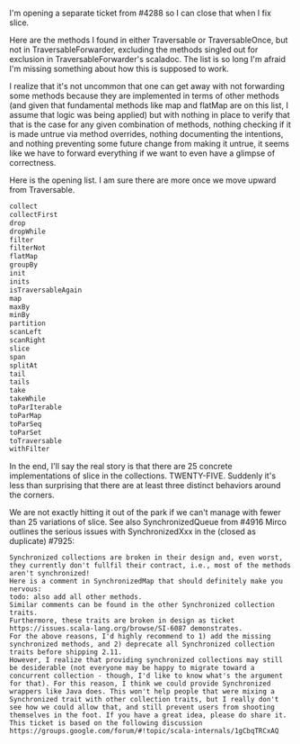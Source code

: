 I'm opening a separate ticket from #4288 so I can close that when I fix slice.

Here are the methods I found in either Traversable or TraversableOnce, but not in TraversableForwarder, excluding the methods singled out for exclusion in TraversableForwarder's scaladoc.  The list is so long I'm afraid I'm missing something about how this is supposed to work.

I realize that it's not uncommon that one can get away with not forwarding some methods because they are implemented in terms of other methods (and given that fundamental methods like map and flatMap are on this list, I assume that logic was being applied) but with nothing in place to verify that that is the case for any given combination of methods, nothing checking if it is made untrue via method overrides, nothing documenting the intentions, and nothing preventing some future change from making it untrue, it seems like we have to forward everything if we want to even have a glimpse of correctness.

Here is the opening list.  I am sure there are more once we move upward from Traversable.
```scala
collect
collectFirst
drop
dropWhile
filter
filterNot
flatMap
groupBy
init
inits
isTraversableAgain
map
maxBy
minBy
partition
scanLeft
scanRight
slice
span
splitAt
tail
tails
take
takeWhile
toParIterable
toParMap
toParSeq
toParSet
toTraversable
withFilter
```
In the end, I'll say the real story is that there are 25 concrete implementations of slice in the collections.  TWENTY-FIVE.  Suddenly it's less than surprising that there are at least three distinct behaviors around the corners.

We are not exactly hitting it out of the park if we can't manage with fewer than 25 variations of slice.
See also SynchronizedQueue from #4916
Mirco outlines the serious issues with SynchronizedXxx in the (closed as duplicate) #7925:

```
Synchronized collections are broken in their design and, even worst, they currently don't fullfil their contract, i.e., most of the methods aren't synchronized!
Here is a comment in SynchronizedMap that should definitely make you nervous:
todo: also add all other methods.
Similar comments can be found in the other Synchronized collection traits.
Furthermore, these traits are broken in design as ticket https://issues.scala-lang.org/browse/SI-6087 demonstrates.
For the above reasons, I'd highly recommend to 1) add the missing synchronized methods, and 2) deprecate all Synchronized collection traits before shipping 2.11.
However, I realize that providing synchronized collections may still be desiderable (not everyone may be happy to migrate toward a concurrent collection - though, I'd like to know what's the argument for that). For this reason, I think we could provide Synchronized wrappers like Java does. This won't help people that were mixing a Synchronized trait with other collection traits, but I really don't see how we could allow that, and still prevent users from shooting themselves in the foot. If you have a great idea, please do share it.
This ticket is based on the following discussion https://groups.google.com/forum/#!topic/scala-internals/1gCbqTRCxAQ
```
